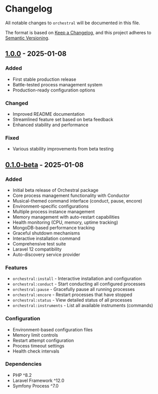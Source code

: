 # Changelog

All notable changes to `orchestral` will be documented in this file.

The format is based on [Keep a Changelog](https://keepachangelog.com/en/1.0.0/),
and this project adheres to [Semantic Versioning](https://semver.org/spec/v2.0.0.html).

## [1.0.0] - 2025-01-08

### Added
- First stable production release
- Battle-tested process management system
- Production-ready configuration options

### Changed
- Improved README documentation
- Streamlined feature set based on beta feedback
- Enhanced stability and performance

### Fixed
- Various stability improvements from beta testing

## [0.1.0-beta] - 2025-01-08

### Added
- Initial beta release of Orchestral package
- Core process management functionality with Conductor
- Musical-themed command interface (conduct, pause, encore)
- Environment-specific configurations
- Multiple process instance management
- Memory management with auto-restart capabilities
- Health monitoring (CPU, memory, uptime tracking)
- MongoDB-based performance tracking
- Graceful shutdown mechanisms
- Interactive installation command
- Comprehensive test suite
- Laravel 12 compatibility
- Auto-discovery service provider

### Features
- `orchestral:install` - Interactive installation and configuration
- `orchestral:conduct` - Start conducting all configured processes
- `orchestral:pause` - Gracefully pause all running processes
- `orchestral:encore` - Restart processes that have stopped
- `orchestral:status` - View detailed status of all processes
- `orchestral:instruments` - List all available instruments (commands)

### Configuration
- Environment-based configuration files
- Memory limit controls
- Restart attempt configuration
- Process timeout settings
- Health check intervals

### Dependencies
- PHP ^8.2
- Laravel Framework ^12.0
- Symfony Process ^7.0

[1.0.0]: https://github.com/subhamchbty/orchestral/releases/tag/v1.0.0
[0.1.0-beta]: https://github.com/subhamchbty/orchestral/releases/tag/v0.1.0-beta